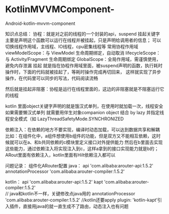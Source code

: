 # KotlinMVVMComponent-
Android-kotlin-mvvm-component 


知识点总结：
协程：就是对之前的线程的一个封装的api，suspend 挂起关键字主要是声明这个函数可以运行在线程并被挂起，只是声明给调用者的信息；
可以切换线程作用域，主线程、IO线程，cpu密集线程等
常用协程作用域
viewModelScope：与 ViewModel 生命周期绑定，自动取消
lifecycleScope：与 Activity/Fragment 生命周期绑定
GlobalScope：全局作用域，需谨慎使用，避免内存泄漏
挂起 就是指在协程作用域里面，被suspend声明的函数，执行耗时操作时，下面的代码就被挂起了，等耗时操作完成再切回来，
     这样就实现了异步操作，在代码里可以同步的写法，代码阅读流畅

然后就是挂起非阻塞：协程是运行在线程里面的，这边的非阻塞就是不阻塞运行它的线程

kotlin 里面object关键字声明的就是饿汉式单列，在使用时就加载一次，线程安全
如果需要懒汉式单列 就需要用伴生对象companion object 结合 by lazy 并指定线程安全模式（如 LazyThreadSafetyMode.SYNCHRONIZED

依赖注入：在依赖的地方不要实现，编译时动态加载，可以达到数据共享和解耦
比如：在组件化中，a组件想使用b组件的功能，但是双方又不能相互依赖，这时候就可以在a、和b共同依赖的c模块里定义接口对外提供能力
然后在b里面去实现这些能力，通过依赖注入将实现注入到c，这样a拿到的接口实现能力就是b的；
ARout里面有依赖注入，kotlin里面有Hilt依赖注入都可以



问题记录：
组件化ARouter配置
java：
api 'com.alibaba:arouter-api:1.5.2'
annotationProcessor 'com.alibaba:arouter-compiler:1.5.2'

kotlin：
api 'com.alibaba:arouter-api:1.5.2'
kapt 'com.alibaba:arouter-compiler:1.5.2'  
// java和kotlin不一样，关键修改点java用的 annotationProcessor 'com.alibaba:arouter-compiler:1.5.2'
//kotlin还要apply plugin: 'kotlin-kapt'引入插件，直接用java的就一直生成不了路由，动态注入也有问题

